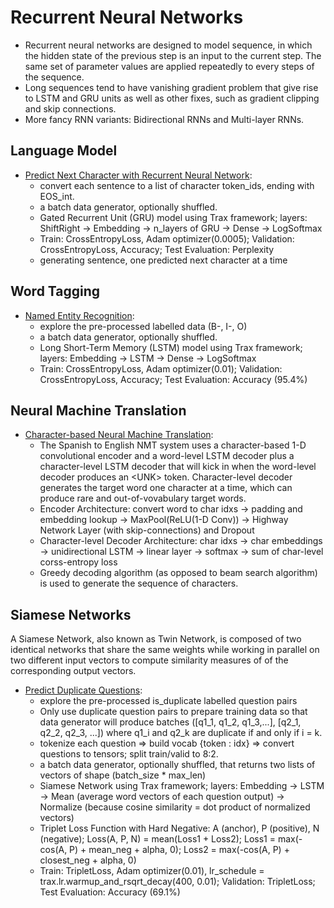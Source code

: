 # Recurrent Neural Networks

- Recurrent neural networks are designed to model sequence, in which the hidden state of the previous step is an input to the current step. The same set of parameter values are applied repeatedly to every steps of the sequence.
- Long sequences tend to have vanishing gradient problem that give rise to LSTM and GRU units as well as other fixes, such as gradient clipping and skip connections.
- More fancy RNN variants: Bidirectional RNNs and Multi-layer RNNs. 

## Language Model

* [Predict Next Character with Recurrent Neural Network](https://github.com/msfchen/deep_learning/tree/master/recurrentnn/predictnextchar):
  - convert each sentence to a list of character token_ids, ending with EOS_int.
  - a batch data generator, optionally shuffled.
  - Gated Recurrent Unit (GRU) model using Trax framework; layers: ShiftRight -> Embedding -> n_layers of GRU -> Dense -> LogSoftmax
  - Train: CrossEntropyLoss, Adam optimizer(0.0005); Validation: CrossEntropyLoss, Accuracy; Test Evaluation: Perplexity
  - generating sentence, one predicted next character at a time

## Word Tagging

* [Named Entity Recognition](https://github.com/msfchen/deep_learning/tree/master/recurrentnn/ner):
  - explore the pre-processed labelled data (B-, I-, O)
  - a batch data generator, optionally shuffled.
  - Long Short-Term Memory (LSTM) model using Trax framework; layers: Embedding -> LSTM -> Dense -> LogSoftmax
  - Train: CrossEntropyLoss, Adam optimizer(0.01); Validation: CrossEntropyLoss, Accuracy; Test Evaluation: Accuracy (95.4%)

## Neural Machine Translation

* [Character-based Neural Machine Translation](https://github.com/msfchen/deep_learning/tree/master/recurrentnn/characternml):
  - The Spanish to English NMT system uses a character-based 1-D convolutional encoder and a word-level LSTM decoder plus a character-level LSTM decoder that will kick in when the word-level decoder produces an \<UNK\> token. Character-level decoder generates the target word one character at a time, which can produce rare and out-of-vovabulary target words.
  - Encoder Architecture: convert word to char idxs -> padding and embedding lookup -> MaxPool(ReLU(1-D Conv)) -> Highway Network Layer (with skip-connections) and Dropout
  - Character-level Decoder Architecture: char idxs -> char embeddings -> unidirectional LSTM -> linear layer -> softmax -> sum of char-level corss-entropy loss
  - Greedy decoding algorithm (as opposed to beam search algorithm) is used to generate the sequence of characters.

## Siamese Networks

A Siamese Network, also known as Twin Network, is composed of two identical networks that share the same weights while working in parallel on two different input vectors to compute similarity measures of of the corresponding output vectors.

* [Predict Duplicate Questions](https://github.com/msfchen/deep_learning/tree/master/recurrentnn/predictdupquests):
  - explore the pre-processed is_duplicate labelled question pairs
  - Only use duplicate question pairs to prepare training data so that data generator will produce batches ([q1_1, q1_2, q1_3,...], [q2_1, q2_2, q2_3, ...]) where q1_i and q2_k are duplicate if and only if i = k.
  - tokenize each question => build vocab {token : idx} => convert questions to tensors; split train/valid to 8:2.
  - a batch data generator, optionally shuffled, that returns two lists of vectors of shape (batch_size * max_len)
  - Siamese Network using Trax framework; layers: Embedding -> LSTM -> Mean (average word vectors of each question output) -> Normalize (because cosine similarity = dot product of normalized vectors)
  - Triplet Loss Function with Hard Negative: A (anchor), P (positive), N (negative); Loss(A, P, N) = mean(Loss1 + Loss2); Loss1 = max(-cos(A, P) + mean_neg + alpha, 0); Loss2 = max(-cos(A, P) + closest_neg + alpha, 0)
  - Train: TripletLoss, Adam optimizer(0.01), lr_schedule = trax.lr.warmup_and_rsqrt_decay(400, 0.01); Validation: TripletLoss; Test Evaluation: Accuracy (69.1%)